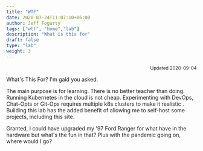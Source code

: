 ```yaml
---
title: "WTF"
date: 2020-07-24T11:07:10+06:00
author: Jeff Fogarty
tags: ["wtf", "home","lab"]
description: "What is this for"
draft: false
type: "lab"
weight: 3
---
```

<div style="font-size: 12px; text-align: right !important"; >Updated 2020-09-04 </div><p> 

What's This For?  I'm gald you asked.  

The main purpose is for learning. There is no better teacher than doing. Running Kubernetes in the cloud is not cheap. Experimenting with DevOps, Chat-Opts or Git-Ops requires multiple k8s clusters to make it realistic .  
Building this lab has the added benefit of allowing me to self-host some projects, including this site.  

Granted, I could have upgraded my '97 Ford Ranger for what have in the hardware but what's the fun in that?  Plus with the pandemic going on, where would I go?